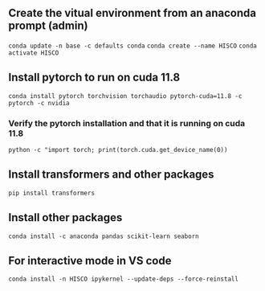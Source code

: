 ## Create the vitual environment from an anaconda prompt (admin)
`conda update -n base -c defaults conda`
`conda create --name HISCO`
`conda activate HISCO`

## Install pytorch to run on cuda 11.8
`conda install pytorch torchvision torchaudio pytorch-cuda=11.8 -c pytorch -c nvidia`
### Verify the pytorch installation and that it is running on cuda 11.8
`python -c "import torch; print(torch.cuda.get_device_name(0))`

## Install transformers and other packages
`pip install transformers`

## Install other packages
`conda install -c anaconda pandas scikit-learn seaborn`

## For interactive mode in VS code
`conda install -n HISCO ipykernel --update-deps --force-reinstall`